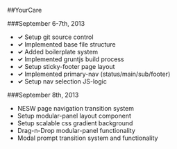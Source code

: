 ##YourCare

###September 6-7th, 2013
* **✓** Setup git source control
* **✓** Implemented base file structure
* **✓** Added boilerplate system
* **✓** Implemented gruntjs build process
* **✓** Setup sticky-footer page layout
* **✓** Implemented primary-nav (status/main/sub/footer)
* **✓** Setup nav selection JS-logic

###September 8th, 2013
* NESW page navigation transition system
* Setup modular-panel layout component
* Setup scalable css gradient background
* Drag-n-Drop modular-panel functionality
* Modal prompt transition system and functionality

